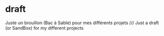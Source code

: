 # draft
Juste un brouillon (Bac à Sable) pour mes différents projets /// Just a draft (or SandBox) for my different projects
